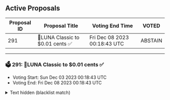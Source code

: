 ## Active Proposals

| Proposal ID | Proposal Title | Voting End Time | VOTED |
|-------------|----------------|-----------------|-------|
| 291 | 💎LUNA Classic to $0.01 cents ✅  | Fri Dec 08 2023 00:18:43 UTC | ABSTAIN |

---

### 🗳 291: 💎LUNA Classic to $0.01 cents ✅ 
- Voting Start: Sun Dec 03 2023 00:18:43 UTC
- Voting End: Fri Dec 08 2023 00:18:43 UTC

<details>
<summary>Text hidden (blacklist match)</summary>
 
</details>
